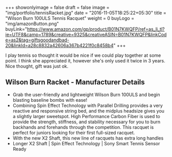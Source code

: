+++
showonlyimage = false
draft = false
image = "img/portfolio/tennisRacket.jpg"
date = "2016-11-05T18:25:22+05:30"
title = "Wilson Burn 100ULS Tennis Racquet"
weight = 0
buyLogo = "img/amazonButton.png"
buyLink="https://www.amazon.com/gp/product/B01N7KWQFP/ref=as_li_tl?ie=UTF8&camp=1789&creative=9325&creativeASIN=B01N7KWQFP&linkCode=as2&tag=giftsgoodandbad-20&linkId=a28c8832a42606a367b4221f0c8458b4"
+++

I play tennis so thought it would be nice if we could play together at some point. I think she appreciated it, however she's only used it twice in 3 years. Nice thought, gift was just ok.
<!--more-->


## Wilson Burn Racket - Manufacturer Details

- Grab the user-friendly and lightweight Wilson Burn 100ULS and begin blasting baseline bombs with ease!
- Combining Spin Effect Technology with Parallel Drilling provides a very reactive and responsive string bed, and the midplus headsize gives you a slightly larger sweetspot. High Performance Carbon Fiber is used to provide the strength, stiffness, and stability necessary for you to burn backhands and forehands through the competition. This racquet is perfect for juniors looking for their first full-sized racquet.
- With the new X2 Shaft, this new line of racquets has extra long handles
- Longer X2 Shaft | Spin Effect Technology | Sony Smart Tennis Sensor Ready
